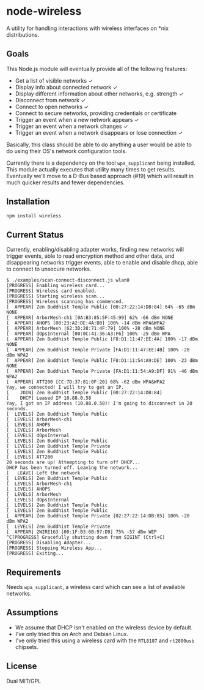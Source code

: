 # node-wireless

A utility for handling interactions with wireless interfaces on \*nix distributions.

## Goals

This Node.js module will eventually provide all of the following features:

* Get a list of visible networks ✓
* Display info about connected network ✓
* Display different information about other networks, e.g. strength ✓
* Disconnect from network ✓
* Connect to open networks ✓
* Connect to secure networks, providing credentials or certificate
* Trigger an event when a new network appears ✓
* Trigger an event when a network changes ✓
* Trigger an event when a network disappears or lose connection ✓

Basically, this class should be able to do anything a user would be able to do using their OS's network configuration tools.

Currently there is a dependency on the tool `wpa_supplicant` being installed.
This module actually executes that utility many times to get results.
Eventually we'll move to a D-Bus based approach (#19) which will result in much quicker results and fewer dependencies.


## Installation

```bash
npm install wireless
```


## Current Status

Currently, enabling/disabling adapter works, finding new networks will trigger events,
able to read encryption method and other data, and disappearing networks trigger events,
able to enable and disable dhcp, able to connect to unsecure networks.

```
$ ./examples/scan-connect-disconnect.js wlan0
[PROGRESS] Enabling wireless card...
[PROGRESS] Wireless card enabled.
[PROGRESS] Starting wireless scan...
[PROGRESS] Wireless scanning has commenced.
[  APPEAR] Zen Buddhist Temple Public [00:27:22:14:DB:84] 64% -65 dBm NONE
[  APPEAR] ArborMesh-ch1 [0A:B3:85:5F:45:99] 62% -66 dBm NONE
[  APPEAR] AHOPS [00:23:A2:DE:4A:B0] 100% -14 dBm WPA&WPA2
[  APPEAR] ArborMesh [62:3D:28:71:4F:79] 100% -28 dBm NONE
[  APPEAR] dOpsInternal [00:0C:41:36:A3:F6] 100% -25 dBm WPA
[  APPEAR] Zen Buddhist Temple Public [F8:D1:11:47:EE:4A] 100% -17 dBm NONE
[  APPEAR] Zen Buddhist Temple Private [FA:D1:11:47:EE:4B] 100% -28 dBm WPA2
[  APPEAR] Zen Buddhist Temple Public [F8:D1:11:54:A9:DE] 100% -23 dBm NONE
[  APPEAR] Zen Buddhist Temple Private [FA:D1:11:54:A9:DF] 91% -46 dBm WPA2
[  APPEAR] ATT200 [CC:7D:37:81:0F:20] 68% -62 dBm WPA&WPA2
Yay, we connected! I will try to get an IP.
[    JOIN] Zen Buddhist Temple Public [00:27:22:14:DB:84] 
[    DHCP] Leased IP 10.88.0.58
Yay, I got an IP address (10.88.0.58)! I'm going to disconnect in 20 seconds.
[  LEVELS] Zen Buddhist Temple Public
[  LEVELS] ArborMesh-ch1
[  LEVELS] AHOPS
[  LEVELS] ArborMesh
[  LEVELS] dOpsInternal
[  LEVELS] Zen Buddhist Temple Public
[  LEVELS] Zen Buddhist Temple Private
[  LEVELS] Zen Buddhist Temple Public
[  LEVELS] ATT200
20 seconds are up! Attempting to turn off DHCP...
DHCP has been turned off. Leaving the network...
[   LEAVE] Left the network
[  LEVELS] Zen Buddhist Temple Public
[  LEVELS] ArborMesh-ch1
[  LEVELS] AHOPS
[  LEVELS] ArborMesh
[  LEVELS] dOpsInternal
[  LEVELS] Zen Buddhist Temple Public
[  LEVELS] Zen Buddhist Temple Public
[  APPEAR] Zen Buddhist Temple Private [02:27:22:14:DB:85] 100% -20 dBm WPA2
[  LEVELS] Zen Buddhist Temple Private
[  APPEAR] 2WIRE163 [00:1F:B3:6B:97:D9] 75% -57 dBm WEP
^C[PROGRESS] Gracefully shutting down from SIGINT (Ctrl+C)
[PROGRESS] Disabling Adapter...
[PROGRESS] Stopping Wireless App...
[PROGRESS] Exiting...
```


## Requirements

Needs `wpa_supplicant`, a wireless card which can see a list of available networks.


## Assumptions

* We assume that DHCP isn't enabled on the wireless device by default.
* I've only tried this on Arch  and Debian Linux.
* I've only tried this using a wireless card with the `RTL8187` and `rt2800usb` chipsets.


## License

Dual MIT/GPL
